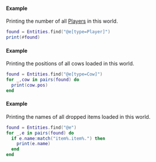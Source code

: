 #### Example
Printing the number of all [Players](/module/Player) in this world.
```lua
found = Entities.find("@e[type=Player]")
print(#found)
```

#### Example
Printing the positions of all cows loaded in this world.
```lua
found = Entities.find("@e[type=Cow]")
for _,cow in pairs(found) do
  print(cow.pos)
end
```

#### Example
Printing the names of all dropped items loaded in this world.
```lua
found = Entities.find("@e")
for _,e in pairs(found) do
  if e.name:match("item%.item%.") then
    print(e.name)
  end
end
```
